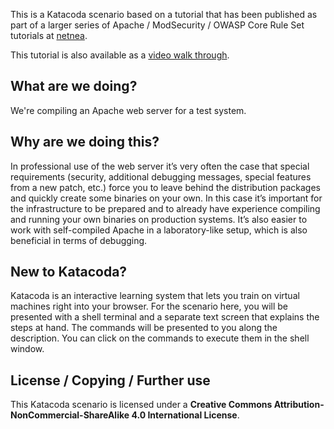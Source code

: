 This is a Katacoda scenario based on a tutorial that has been published as part of a larger series of Apache / ModSecurity / OWASP Core Rule Set tutorials at [netnea](https://netnea.com/apache-tutorials).

This tutorial is also available as a [video walk through](https://www.youtube.com/watch?v=JdsWhVlU8i0).

## What are we doing?

We're compiling an Apache web server for a test system.

## Why are we doing this?

In professional use of the web server it’s very often the case that special requirements (security, additional debugging messages, special features from a new patch, etc.) force you to leave behind the distribution packages and quickly create some binaries on your own. In this case it’s important for the infrastructure to be prepared and to already have experience compiling and running your own binaries on production systems. It’s also easier to work with self-compiled Apache in a laboratory-like setup, which is also beneficial in terms of debugging.

## New to Katacoda?

Katacoda is an interactive learning system that lets you train on virtual machines right into your browser. For the scenario here, you will be presented with a shell terminal and a separate text screen that explains the steps at hand. The commands will be presented to you along the description. You can click on the commands to execute them in the shell window.

## License / Copying / Further use

This Katacoda scenario is licensed under a **Creative Commons Attribution-NonCommercial-ShareAlike 4.0 International License**.

